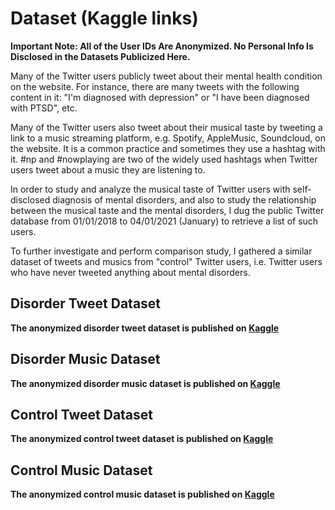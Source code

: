 # Dataset (Kaggle links)

**Important Note: All of the User IDs Are Anonymized. No Personal Info Is Disclosed in the Datasets Publicized Here.**

Many of the Twitter users publicly tweet about their mental health condition on the website.
For instance, there are many tweets with the following content in it: "I'm diagnosed with depression" or "I have been diagnosed with PTSD", etc.

Many of the Twitter users also tweet about their musical taste by tweeting a link to a music streaming platform, e.g. Spotify, AppleMusic, Soundcloud,
on the website. It is a common practice and sometimes they use a hashtag with it. #np and #nowplaying are two of the widely used hashtags when Twitter users
tweet about a music they are listening to.

In order to study and analyze the musical taste of Twitter users with self-disclosed diagnosis of mental disorders, and also to study the relationship
between the musical taste and the mental disorders, I dug the public Twitter database from 01/01/2018 to 04/01/2021 (January) to retrieve a list of
such users.

To further investigate and perform comparison study, I gathered a similar dataset of tweets and musics from "control" Twitter users, i.e. Twitter users
who have never tweeted anything about mental disorders.


## Disorder Tweet Dataset

**The anonymized disorder tweet dataset is published on [Kaggle](https://www.kaggle.com/datasets/rrmartin/twitter-mental-disorder-tweets-and-musics?select=anon_disorder_tweets.tar.xz)**


## Disorder Music Dataset

**The anonymized disorder music dataset is published on [Kaggle](https://www.kaggle.com/datasets/rrmartin/twitter-mental-disorder-tweets-and-musics?select=anon_disorder_musics.tar.xz)**


## Control Tweet Dataset

**The anonymized control tweet dataset is published on [Kaggle](https://www.kaggle.com/datasets/rrmartin/twitter-mental-disorder-tweets-and-musics?select=anon_control_tweets.tar.xz)**


## Control Music Dataset

**The anonymized control music dataset is published on [Kaggle](https://www.kaggle.com/datasets/rrmartin/twitter-mental-disorder-tweets-and-musics?select=anon_control_musics.tar.xz)**
